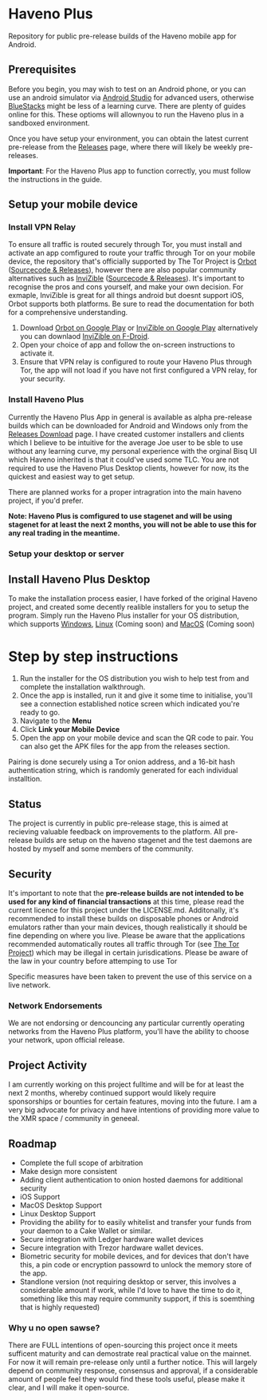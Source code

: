 # Haveno Plus

Repository for public pre-release builds of the Haveno mobile app for Android.

## Prerequisites

Before you begin, you may wish to test on an Android phone, or you can use an android simulator via [Android Studio](https://studio.android.com) for advanced users, otherwise [BlueStacks](https://www.bluestacks.com/download.html) might be less of a learning curve. There are plenty of guides online for this. These optioms will allownyou to run the Haveno plus in a sandboxed environment.

Once you have setup your environment, you can obtain the latest current pre-release from the [Releases](https://github.com/KewbitXMR/haveno-plus/releases) page, where there will likely be weekly pre-releases.

**Important**: For the Haveno Plus app to function correctly, you must follow the instructions in the guide.

## Setup your mobile device

### Install VPN Relay

To ensure all traffic is routed securely through Tor, you must install and activate an app comfigured to route your traffic through Tor on your mobile device, the repository that's officially supported by The Tor Project is [Orbot](https://play.google.com/store/apps/details?id=org.torproject.android) ([Sourcecode & Releases](https://github.com/guardianproject/orbot/releases/tag/17.3.2-RC-1-tor-0.4.8.12)),  however there are also popular community alternatives such as [InviZible](https://play.google.com/store/apps/details?id=pan.alexander.tordnscrypt.gp) ([Sourcecode & Releases](https://github.com/Gedsh/InviZible/releases/tag/v2.3.0-beta)). It's important to recognise the pros and cons yourself, and make your own decision. For exmaple, InviZible is great for all things android but doesnt support iOS, Orbot supports both platforms. Be sure to read the documentation for both for a comprehensive understanding.

1. Download [Orbot on Google Play](https://play.google.com/store/apps/details?id=org.torproject.android) or [InviZible on Google Play](https://play.google.com/store/apps/details?id=pan.alexander.tordnscrypt.gp) alternatively you can downlaod [InviZible on F-Droid](https://f-droid.org/packages/pan.alexander.tordnscrypt.stable/).
3. Open your choice of app and follow the on-screen instructions to activate it.
4. Ensure that VPN relay is configured to route your Haveno Plus through Tor, the app will not load if you have not first configured a VPN relay, for your security.

### Install Haveno Plus

Currently the Haveno Plus App in general is available as alpha pre-release builds which can be downloaded for Android and Windows only from the [Releases Download](https://github.com/KewbitXMR/haveno-plus/releases) page. I have created customer installers and clients which I believe to be intuitive for the average Joe user to be sble to use without any learning curve, my personal experience with the orginal Bisq UI which Haveno inherited is that it could've used some TLC. You are not required to use the Haveno Plus Desktop clients, however for now, its the quickest and easiest way to get setup.

There are planned works for a proper intragration into the main haveno project, if you'd prefer.

**Note: Haveno Plus is comfigured to use stagenet and will be using stagenet for at least the next 2 months, you will not be able to use this for any real trading in the meantime.**

### Setup your desktop or server

## Install Haveno Plus Desktop

To make the installation process easier, I have forked of the original Haveno project, and created some decently realible installers for you to setup the program. Simply run the Haveno Plus installer for your OS distribution, which supports [Windows](https://github.com/KewbitXMR/haveno-plus/releases), [Linux](https://github.com/KewbitXMR/haveno-plus/releases) (Coming soon) and [MacOS](https://github.com/KewbitXMR/haveno-plus/releases) (Coming soon)

# Step by step instructions
1. Run the installer for the OS distribution you wish to help test from and complete the installation walkthrough.
2. Once the app is installed, run it and give it some time to initialise, you'll see a connection established notice screen which indicated you're ready to go.
3. Navigate to the **Menu**
4. Click **Link your Mobile Device**
5. Open the app on your mobile device and scan the QR code to pair. You can also get the APK files for the app from the releases section.

Pairing is done securely using a Tor onion address, and a 16-bit hash authentication string, which is randomly generated for each individual installtion.

## Status

The project is currently in public pre-release stage, this is aimed at recieving valuable feedback on improvements to the platform. All pre-release builds are setup on the haveno stagenet and the test daemons are hosted by myself and some members of the community.

## Security

It's important to note that the **pre-release builds are not intended to be used for any kind of financial transactions** at this time, please read the current licence for this project under the LICENSE.md. Additonally, it's recommended to install these builds on disposable phones or Android emulators rather than your main devices, though realistically it should be fine depending on where you live. Please be aware that the applications recommended automatically routes all traffic through Tor (see [The Tor Project](https://thetorproject.org)) which may be illegal in certain jurisdications. Please be aware of the law in your country before attemping to use Tor

Specific measures have been taken to prevent the use of this service on a live network.

### Network Endorsements

We are not endorsing or dencouncing any particular currently operating networks from the Haveno Plus platform, you'll have the ability to choose your network, upon official release.

## Project Activity

I am currently working on this project fulltime and will be for at least the next 2 months, whereby continued support would likely require sponsorships or bounties for certain features, moving into the future. I am a very big advocate for privacy and have intentions of providing more value to the XMR space / community in geneeal.

## Roadmap

- Complete the full scope of arbitration
- Make design more consistent
- Adding client authentication to onion hosted daemons for additional security
- iOS Support
- MacOS Desktop Support
- Linux Desktop Support
- Providing the ability for to easily whitelist and transfer your funds from your daemon to a Cake Wallet or similar.
- Secure integration with Ledger hardware wallet devices
- Secure integration with Trezor hardware wallet devices.
- Biometric security for mobile devices, and for devices that don't have this, a pin code or encryption passowrd to unlock the memory store of the app.
- Standlone version (not requiring desktop or server, this involves a considerable amount if work, while I'd love to have the time to do it, something like this may require community support, if this is soemthing that is highly requested)


### Why u no open sawse?

There are FULL intentions of open-sourcing this project once it meets sufficent maturity and can demostrate real practical value on the mainnet. For now it will remain pre-release only until a further notice. This will largely depend on community response, consensus and approval, if a considerable amount of people feel they would find these tools
useful, please make it clear, and I will make it open-source.
